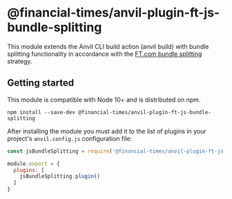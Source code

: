 # @financial-times/anvil-plugin-ft-js-bundle-splitting

This module extends the Anvil CLI build action (anvil build) with bundle splitting functionality in accordance with the [FT.com bundle splitting] strategy.

## Getting started

This module is compatible with Node 10+ and is distributed on npm.

```
npm install --save-dev @financial-times/anvil-plugin-ft-js-bundle-splitting
```

After installing the module you must add it to the list of plugins in your project's `anvil.config.js` configuration file:

```js
const jsBundleSplitting = require('@financial-times/anvil-plugin-ft-js-bundle-splitting')

module.export = {
  plugins: [
    jsBundleSplitting.plugin()
  ]
}
```

[FT.com bundle splitting]: ../../docs/design-decisions/bundle-splitting-strategy.md
